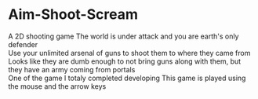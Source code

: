 # Aim-Shoot-Scream
A 2D shooting game
The world is under attack and you are earth's only defender<br>
Use your unlimited arsenal of guns to shoot them to where they came from<br>
Looks like they are dumb enough to not bring guns along with them, but they have an army coming from portals<br>
One of the game I totaly completed developing
This game is played using the mouse and the arrow keys
